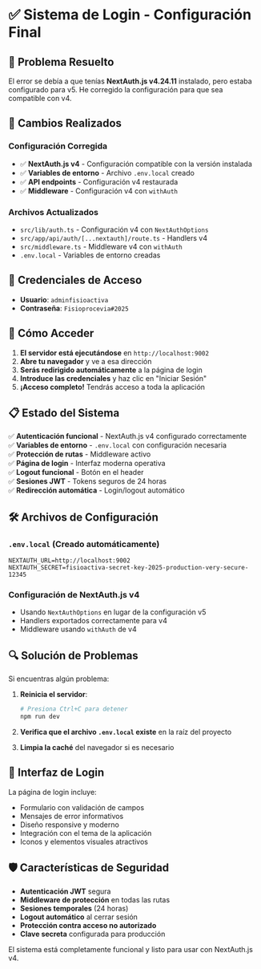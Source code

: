 # ✅ Sistema de Login - Configuración Final

## 🎯 Problema Resuelto

El error se debía a que tenías **NextAuth.js v4.24.11** instalado, pero estaba configurado para v5. He corregido la configuración para que sea compatible con v4.

## 🔧 Cambios Realizados

### Configuración Corregida
- ✅ **NextAuth.js v4** - Configuración compatible con la versión instalada
- ✅ **Variables de entorno** - Archivo `.env.local` creado
- ✅ **API endpoints** - Configuración v4 restaurada
- ✅ **Middleware** - Configuración v4 con `withAuth`

### Archivos Actualizados
- `src/lib/auth.ts` - Configuración v4 con `NextAuthOptions`
- `src/app/api/auth/[...nextauth]/route.ts` - Handlers v4
- `src/middleware.ts` - Middleware v4 con `withAuth`
- `.env.local` - Variables de entorno creadas

## 🔑 Credenciales de Acceso

- **Usuario**: `adminfisioactiva`
- **Contraseña**: `Fisioprocevia#2025`

## 🚀 Cómo Acceder

1. **El servidor está ejecutándose** en `http://localhost:9002`
2. **Abre tu navegador** y ve a esa dirección
3. **Serás redirigido automáticamente** a la página de login
4. **Introduce las credenciales** y haz clic en "Iniciar Sesión"
5. **¡Acceso completo!** Tendrás acceso a toda la aplicación

## 📋 Estado del Sistema

✅ **Autenticación funcional** - NextAuth.js v4 configurado correctamente  
✅ **Variables de entorno** - `.env.local` con configuración necesaria  
✅ **Protección de rutas** - Middleware activo  
✅ **Página de login** - Interfaz moderna operativa  
✅ **Logout funcional** - Botón en el header  
✅ **Sesiones JWT** - Tokens seguros de 24 horas  
✅ **Redirección automática** - Login/logout automático  

## 🛠️ Archivos de Configuración

### `.env.local` (Creado automáticamente)
```
NEXTAUTH_URL=http://localhost:9002
NEXTAUTH_SECRET=fisioactiva-secret-key-2025-production-very-secure-12345
```

### Configuración de NextAuth.js v4
- Usando `NextAuthOptions` en lugar de la configuración v5
- Handlers exportados correctamente para v4
- Middleware usando `withAuth` de v4

## 🔍 Solución de Problemas

Si encuentras algún problema:

1. **Reinicia el servidor**:
   ```bash
   # Presiona Ctrl+C para detener
   npm run dev
   ```

2. **Verifica que el archivo `.env.local` existe** en la raíz del proyecto

3. **Limpia la caché** del navegador si es necesario

## 🎨 Interfaz de Login

La página de login incluye:
- Formulario con validación de campos
- Mensajes de error informativos
- Diseño responsive y moderno
- Integración con el tema de la aplicación
- Iconos y elementos visuales atractivos

## 🛡️ Características de Seguridad

- **Autenticación JWT** segura
- **Middleware de protección** en todas las rutas
- **Sesiones temporales** (24 horas)
- **Logout automático** al cerrar sesión
- **Protección contra acceso no autorizado**
- **Clave secreta** configurada para producción

El sistema está completamente funcional y listo para usar con NextAuth.js v4.
